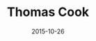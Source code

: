 ---
layout: site
title: "Thomas Cook"
date: 2015-10-26
categories: [travel]
version: 1.5.11
major: 1
minor: 5
patch: 11
slug: thomas-cook
link: https://www.thomascook.com/
permalink: /sites/:slug
---